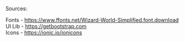 Sources:

Fonts - https://www.ffonts.net/Wizard-World-Simplified.font.download
<br>
UI Lib - https://getbootstrap.com
<br>
Icons - https://ionic.io/ionicons



